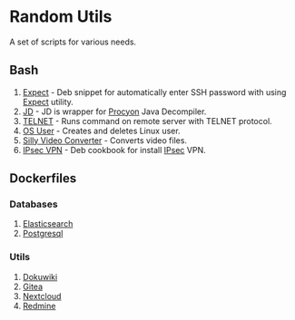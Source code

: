 # Random Utils
A set of scripts for various needs.  

## Bash
1. [Expect](scripts/expect) - Deb snippet for automatically enter SSH password with using [Expect](https://en.wikipedia.org/wiki/Expect) utility.  
1. [JD](scripts/java/decompiler) - JD is wrapper for [Procyon](http://manpages.ubuntu.com/manpages/bionic/man1/procyon.1.html) Java Decompiler.  
2. [TELNET](scripts/telnet) - Runs command on remote server with TELNET protocol.  
3. [OS User](scripts/user) - Creates and deletes Linux user.  
4. [Silly Video Converter](scripts/video/convert) - Converts video files.  
5. [IPsec VPN](scripts/vpn/ipsec) - Deb cookbook for install [IPsec](https://en.wikipedia.org/wiki/IPsec) VPN.  

## Dockerfiles

### Databases
1. [Elasticsearch](dockerfiles/db/elasticsearch)  
2. [Postgresql](dockerfiles/db/postgresql)  

### Utils
1. [Dokuwiki](dockerfiles/utils/dokuwiki)  
2. [Gitea](dockerfiles/utils/gitea)  
3. [Nextcloud](dockerfiles/utils/nextcloud)  
4. [Redmine](dockerfiles/utils/redmine)  
